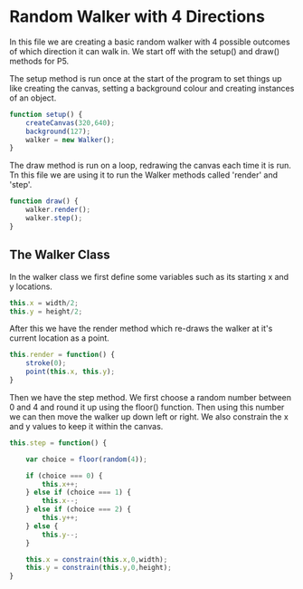 # Random Walker with 4 Directions

In this file we are creating a basic random walker with 4 possible outcomes of which direction it can walk in.
We start off with the setup() and draw() methods for P5.

The setup method is run once at the start of the program to set things up like creating the canvas, setting a background colour and creating instances of an object.

```js
function setup() {
	createCanvas(320,640);
	background(127);
	walker = new Walker();
}
```

The draw method is run on a loop, redrawing the canvas each time it is run. Tn this file we are using it to run the Walker methods called 'render' and 'step'.

```js
function draw() {
	walker.render();
	walker.step();
}
```

## The Walker Class

In the walker class we first define some variables such as its starting x and y locations.

```js
this.x = width/2;
this.y = height/2;
```

After this we have the render method which re-draws the walker at it's current location as a point.

```js
this.render = function() {
	stroke(0);
	point(this.x, this.y);
}
```

Then we have the step method. We first choose a random number between 0 and 4 and round it up using the floor() function. Then using this number we can then move the walker up down left or right. We also constrain the x and y values to keep it within the canvas.

```js
this.step = function() {

	var choice = floor(random(4));

	if (choice === 0) {
		this.x++;
	} else if (choice === 1) {
		this.x--;
	} else if (choice === 2) {
		this.y++;
	} else {
		this.y--;
	}

	this.x = constrain(this.x,0,width);
	this.y = constrain(this.y,0,height);
}	
```